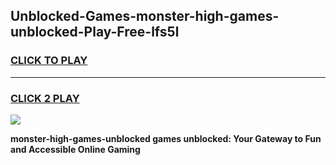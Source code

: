 
## Unblocked-Games-monster-high-games-unblocked-Play-Free-lfs5l
<h3>
<a href="https://premium76.site?title=monster-high-games-unblocked&ref=21A">CLICK TO PLAY</a></h3>
<hr>

<h3>
<a href="https://premium76.site?title=monster-high-games-unblocked&ref=21A">CLICK 2 PLAY</a>
  
</h3>

<a href="https://premium76.site?title=monster-high-games-unblocked&ref=21A"><img src="https://clearcache.store/games.png"></a>


**monster-high-games-unblocked games unblocked: Your Gateway to Fun and Accessible Online Gaming**
